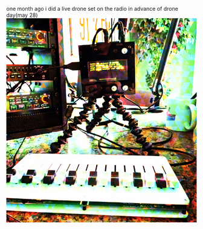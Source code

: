 one month ago i did a live drone set on the radio in advance of drone day(may 28)
![norns_on_legs](log/image/220622.jpg)
